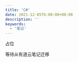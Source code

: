 ```yaml
---
title: 'C#'
date: 2021-12-05T6:00:00+08:00
description: ''
keywords:
  - '笔记'
---
```


占位

<!--more-->

等待从有道云笔记迁移